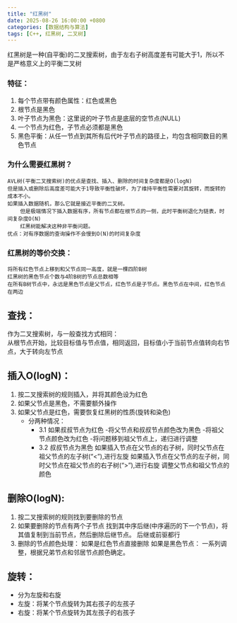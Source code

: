```yaml
---
title: "红黑树"
date: 2025-08-26 16:00:00 +0800
categories: [数据结构与算法]
tags: [C++, 红黑树, 二叉树]
---
```


红黑树是一种(自平衡)的二叉搜索树，由于左右子树高度差有可能大于1，所以不是严格意义上的平衡二叉树

### 特征：
1. 每个节点带有颜色属性：红色或黑色
2. 根节点是黑色
3. 叶子节点为黑色：这里说的叶子节点是底层的空节点(NULL)
4. 一个节点为红色，子节点必须都是黑色
5. 黑色平衡：从任一节点到其所有后代叶子节点的路径上，均包含相同数目的黑色节点

### 为什么需要红黑树？
    AVL树(平衡二叉搜索树)的优点是查找、插入、删除的时间复杂度都是O(logN)
    但是插入或删除后高度差可能大于1导致平衡性破坏，为了维持平衡性需要对其旋转，而旋转的成本不小。
    如果插入数据随机，那么它就是接近平衡的二叉树。
        但是极端情况下插入数据有序，所有节点都在根节点的一侧，此时平衡树退化为链表，时间复杂度O(N)
        红黑树能解决这种非平衡问题。
    优点：对有序数据的查询操作不会慢到O(N)的时间复杂度
### 红黑树的等价交换：
    将所有红色节点上移到和父节点同一高度，就是一棵四阶B树
    红黑树的黑色节点个数与4阶B树的节点总数相等
    在所有B树节点中，永远是黑色节点是父节点，红色节点是子节点。黑色节点在中间，红色节点在两边

## 查找：
作为二叉搜索树，与一般查找方式相同：  
从根节点开始，比较目标值与节点值，相同返回，目标值小于当前节点值转向右节点，大于转向左节点
## 插入O(logN)：
1. 按二叉搜索树的规则插入，并将其颜色设为红色
2. 如果父节点是黑色，不需要额外操作
3. 如果父节点是红色，需要恢复红黑树的性质(旋转和染色)
    - 分两种情况：
        - 3.1 如果叔叔节点为红色
            -将父节点和叔叔节点颜色改为黑色
            -将祖父节点颜色改为红色
            -将问题移到祖父节点上，递归进行调整
        - 3.2 叔叔节点为黑色
            如果插入节点在父节点的右子树，同时父节点在祖父节点的左子树(“<”),进行左旋
            如果插入节点在父节点的左子树，同时父节点在祖父节点的右子树(“>”),进行右旋
            调整父节点和祖父节点的颜色
## 删除O(logN):
1. 按二叉搜索树的规则找到要删除的节点
2. 如果要删除的节点有两个子节点
    找到其中序后继(中序遍历的下一个节点)，将其值复制到当前节点，然后删除后继节点。 后继或前驱都行
3. 删除的节点颜色处理：
    如果是红色节点直接删除
    如果是黑色节点：
        一系列调整，根据兄弟节点和邻居节点颜色确定。

## 旋转：
- 分为左旋和右旋
- 左旋：将某个节点旋转为其右孩子的左孩子
- 右旋：将某个节点旋转为其左孩子的右孩子
